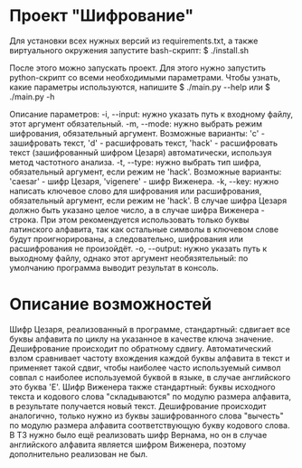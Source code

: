 # Проект "Шифрование"

Для установки всех нужных версий из requirements.txt, а также виртуального окружения запустите bash-скрипт:
$ ./install.sh

После этого можно запускать проект. Для этого нужно запустить python-скрипт со всеми необходимыми параметрами. Чтобы узнать, какие параметры используются, напишите
$ ./main.py --help
или 
$ ./main.py -h

Описание параметров:
-i, --input: нужно указать путь к входному файлу, этот аргумент обязательный.
-m, --mode: нужно выбрать режим шифрования, обязательный аргумент. Возможные варианты: 'c' - зашифровать текст, 'd' - расшифровать текст, 'hack' - расшифровать текст (зашифрованный шифром Цезаря) автоматически, используя метод частотного анализа.
-t, --type: нужно выбрать тип шифра, обязательный аргумент, если режим не 'hack'. Возможные варианты: 'caesar' - шифр Цезаря, 'vigenere' - шифр Виженера.
-k, --key: нужно написать ключевое слово для шифрования или расшифрования, обязательный аргумент, если режим не 'hack'. В случае шифра Цезаря должно быть указано целое число, а в случае шифра Виженера - строка. При этом рекомендуется использовать только буквы латинского алфавита, так как остальные символы в ключевом слове будут проигнорированы, а следовательно, шифрования или расшифрования не произойдёт.
-o, --output: нужно указать путь к выходному файлу, однако этот аргумент необязятельный: по умолчанию программа выводит результат в консоль.


# Описание возможностей

Шифр Цезаря, реализованный в программе, стандартный: сдвигает все буквы алфавита по циклу на указанное в качестве ключа значение. Дешифрование происходит по обратному сдвигу. Автоматический взлом сравнивает частоту вхождения каждой буквы алфавита в текст и применяет такой сдвиг, чтобы наиболее часто используемый символ совпал с наиболее используемой буквой в языке, в случае английского это буква 'E'.
Шифр Виженера также стандартный: буквы исходного текста и кодового слова "складываются" по модулю размера алфавита, в результате получается новый текст. Дешифрование происходит аналогично, только нужно из буквы зашифрованного слова "вычесть" по модулю размера алфавита соответствующую букву кодового слова.
В ТЗ нужно было ещё реализовать шифр Вернама, но он в случае английского алфавита является шифром Виженера, поэтому дополнительно реализован не был.

